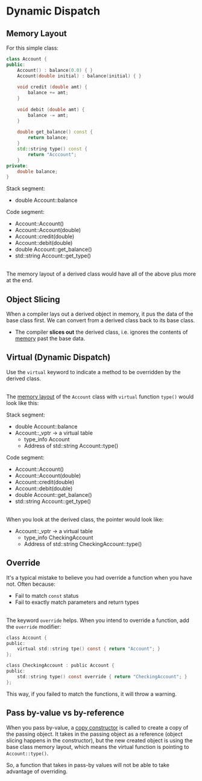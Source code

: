 # Dynamic Dispatch
## Memory Layout
For this simple class:
```c++
class Account {
public: 
	Account() : balance(0.0) { }
	Account(double initial) : balance(initial) { }
	
	void credit (double amt) {
		balance += amt;
	}
	
	void debit (double amt) {
		balance -= amt;
	}
	
	double get_balance() const {
		return balance;
	}
	std::string type() const {
		return "Acccount";
	}
private:
	double balance;
}
```
Stack segment:
- double Account::balance

Code segment:
- Account::Account()
- Account::Account(double)
- Account::credit(double)
- Account::debit(double)
- double Account::get_balance()
- std::string Account::get_type()

\
The memory layout of a derived class would have all of the above plus more at the end. 
## Object Slicing
When a compiler lays out a derived object in memory, it pus the data of the base class first. 
We can convert from a derived class back to its base class. 
- The compiler **slices out** the derived class, i.e. ignores the contents of [memory](Dynamic%20dispatch#Memory%20Layout) past the base data. 
## Virtual (Dynamic Dispatch)
Use the `virtual` keyword to indicate a method to be overridden by the derived class. 

\
The [memory layout](Dynamic%20dispatch#Memory%20Layout) of the `Account` class with `virtual` function `type()` would look like this:

Stack segment:
- double Account::balance
- Account::\_vptr -> a virtual table
	- type_info Account
	- Address of std::string Account::type()

Code segment:
- Account::Account()
- Account::Account(double)
- Account::credit(double)
- Account::debit(double)
- double Account::get_balance()
- std::string Account::get_type()

\
When you look at the derived class, the pointer would look like:
- Account::\_vptr -> a virtual table
	- type_info CheckingAccount
	- Address of std::string CheckingAccount::type()

## Override
It's a typical mistake to believe you had override a function when you have not. Often because:
- Fail to match `const` status
- Fail to exactly match parameters and return types

\
The keyword `override` helps. When you intend to override a function, add the `override` modifier:
```c
class Account {
public:
	virtual std::string tpe() const { return "Account"; } 
};

class CheckingAccount : public Account {
public:
	std::string type() const override { return "CheckingAccount"; }
};
```

This way, if you failed to match the functions, it will throw a warning. 

## Pass by-value vs by-reference
When you pass by-value, a [copy constructor](Overloading.md#Copy%20constructor) is called to create a copy of the passing object. It takes in the passing object as a reference (object slicing happens in the constructor), but the new created object is using the base class memory layout, which means the virtual function is pointing to `Account::type()`. 

So, a function that takes in pass-by values will not be able to take advantage of overriding. 